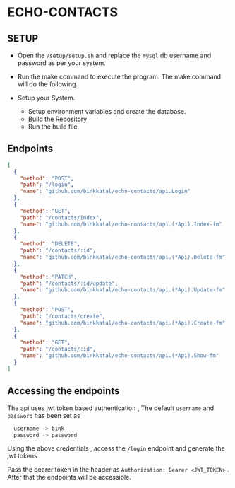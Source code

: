 # ECHO-CONTACTS

## SETUP

- Open the `/setup/setup.sh` and replace the `mysql` db username and password as per your system.

- Run the make command to execute the program. The make command will do the following.

- Setup your System.
  - Setup environment variables and create the database.
  - Build the Repository
  - Run the build file

## Endpoints

```json
[
  {
    "method": "POST",
    "path": "/login",
    "name": "github.com/binkkatal/echo-contacts/api.Login"
  },
  {
    "method": "GET",
    "path": "/contacts/index",
    "name": "github.com/binkkatal/echo-contacts/api.(*Api).Index-fm"
  },
  {
    "method": "DELETE",
    "path": "/contacts/:id",
    "name": "github.com/binkkatal/echo-contacts/api.(*Api).Delete-fm"
  },
  {
    "method": "PATCH",
    "path": "/contacts/:id/update",
    "name": "github.com/binkkatal/echo-contacts/api.(*Api).Update-fm"
  },
  {
    "method": "POST",
    "path": "/contacts/create",
    "name": "github.com/binkkatal/echo-contacts/api.(*Api).Create-fm"
  },
  {
    "method": "GET",
    "path": "/contacts/:id",
    "name": "github.com/binkkatal/echo-contacts/api.(*Api).Show-fm"
  }
]
```

## Accessing the endpoints

The api uses jwt token based authentication ,
The default `username` and `password` has been set as

```bash
  username -> bink
  password -> password
```

Using the above credentials , access the `/login` endpoint and generate the jwt tokens.

Pass the bearer token in the header as `Authorization: Bearer <JWT_TOKEN>` .
After that the endpoints will be accessible.
